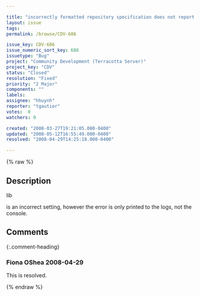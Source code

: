 ```yaml
---

title: "incorrectly formatted repository specification does not report error to the console"
layout: issue
tags: 
permalink: /browse/CDV-686

issue_key: CDV-686
issue_numeric_sort_key: 686
issuetype: "Bug"
project: "Community Development (Terracotta Server)"
project_key: "CDV"
status: "Closed"
resolution: "Fixed"
priority: "2 Major"
components: ""
labels: 
assignee: "hhuynh"
reporter: "tgautier"
votes:  0
watchers: 0

created: "2008-03-27T19:21:05.000-0400"
updated: "2008-05-12T16:55:49.000-0400"
resolved: "2008-04-29T14:25:18.000-0400"

---
```




{% raw %}



## Description

<div markdown="1" class="description">

<repository>lib</repository> 

is an incorrect setting, however the error is only printed to the logs, not the console.

</div>

## Comments


{:.comment-heading}
### **Fiona OShea** <span class="date">2008-04-29</span>

<div markdown="1" class="comment">

 This is resolved.

</div>



{% endraw %}
